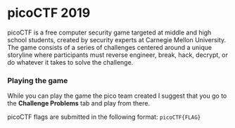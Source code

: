 # picoCTF 2019

picoCTF is a free computer security game targeted at middle and high school students, created by security experts at Carnegie Mellon University. The game consists of a series of challenges centered around a unique storyline where participants must reverse engineer, break, hack, decrypt, or do whatever it takes to solve the challenge.

### Playing the game

While you can play the game the pico team created I suggest that you go to the **Challenge Problems** tab and play from there.

picoCTF flags are submitted in the following format: `picoCTF{FLAG}`

